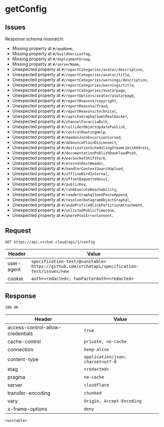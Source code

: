 # getConfig

## Issues
Response schema mismatch:
* Missing property at ``#/appName``,
* Missing property at ``#/buildVersionTag``,
* Missing property at ``#/deploymentGroup``,
* Missing property at ``#/serverName``,
* Unexpected property at ``#/reportCategories/avatar/description``,
* Unexpected property at ``#/reportCategories/avatar/title``,
* Unexpected property at ``#/reportCategories/warnings/description``,
* Unexpected property at ``#/reportCategories/warnings/title``,
* Unexpected property at ``#/reportCategories/avatarpage``,
* Unexpected property at ``#/reportOptions/avatar/avatarpage``,
* Unexpected property at ``#/reportReasons/copyright``,
* Unexpected property at ``#/reportReasons/fraud``,
* Unexpected property at ``#/reportReasons/technical``,
* Unexpected property at ``#/captchaGraphqlSamlRealDocker``,
* Unexpected property at ``#/channelFocacciaBulk``,
* Unexpected property at ``#/colliderObjectUpdatePublish``,
* Unexpected property at ``#/controlRoutingHelp``,
* Unexpected property at ``#/daemonJoinExcursionCursed``,
* Unexpected property at ``#/debouncePlainDisconnect``,
* Unexpected property at ``#/destinationSchedulingSteamLimitAddress``,
* Unexpected property at ``#/documentationPublishDownloadPush``,
* Unexpected property at ``#/eacSocketShiftFork``,
* Unexpected property at ``#/eternalRestHeader``,
* Unexpected property at ``#/handlerContextSearchUpload``,
* Unexpected property at ``#/offlineBirdInternal``,
* Unexpected property at ``#/offsetBaguetteHoist``,
* Unexpected property at ``#/publicKey``,
* Unexpected property at ``#/rankExecuteReachability``,
* Unexpected property at ``#/readerGraphqlSeedPasteAppend``,
* Unexpected property at ``#/resolverDatagramObjectGraphql``,
* Unexpected property at ``#/undoProfileBlinkPartitionAttachment``,
* Unexpected property at ``#/unlistedPublicTimezone``,
* Unexpected property at ``#/wherePoolErrorContent``.
## Request
`GET https://api.vrchat.cloud/api/1/config`

| Header | Value |
| ------ | ----- |
| user-agent | `specification-test/@<unstable> https://github.com/vrchatapi/specification-test/issues/new` |
| cookie | `auth=<redacted>; twoFactorAuth=<redacted>` |


## Response
`200 OK`

| Header | Value |
| ------ | ----- |
| access-control-allow-credentials | `true` |
| cache-control | `private, no-cache` |
| connection | `keep-alive` |
| content-type | `application/json; charset=utf-8` |
| etag | `<redacted>` |
| pragma | `no-cache` |
| server | `cloudflare` |
| transfer-encoding | `chunked` |
| vary | `Origin, Accept-Encoding` |
| x-frame-options | `deny` |

```jsonc
<unstable>
```
